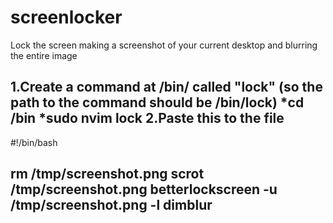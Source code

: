 # screenlocker
Lock the screen making a screenshot of your current desktop and blurring the entire image

1.Create a command at /bin/ called "lock" (so the path to the command should be /bin/lock)
 *cd /bin
 *sudo nvim lock
2.Paste this to the file
---------------------------------------------------
#!/bin/bash

rm /tmp/screenshot.png
scrot /tmp/screenshot.png
betterlockscreen -u /tmp/screenshot.png -l dimblur
---------------------------------------------------
